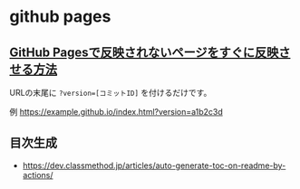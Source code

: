 

# github pages
## [GitHub Pagesで反映されないページをすぐに反映させる方法](https://qiita.com/shge/items/ac20f45c9e8e0b4f33cc)
URLの末尾に  `?version=[コミットID]`  を付けるだけです。

例
https://example.github.io/index.html?version=a1b2c3d

## 目次生成
- https://dev.classmethod.jp/articles/auto-generate-toc-on-readme-by-actions/
<!--stackedit_data:
eyJoaXN0b3J5IjpbLTE4MDE4OTQ4MjRdfQ==
-->